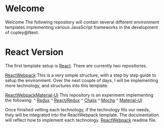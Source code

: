 # Welcome
Welcome
The following repository will contain several different environment templates implementing various JavaScript frameworks in the development of copley@Next.


# React Version
The first template setup is [React](https://facebook.github.io/react/).  There are currently two repositories.  

[ReactWebpack](https://github.com/LincolnGroup/v-Next/tree/master/ReactWebpack)
This is a very simple structure, with a step by step guide to setup the environment.   Over the next couple of days, I will be implementing more technology, and structures into this template.

[ReactWebpackMaterial-UI](https://github.com/LincolnGroup/v-Next/tree/master/ReactWebpackMaterial-UI)
This repository is an experiment implementing the following:
^ [Redux](http://redux.js.org/)
^ [React/Redux](http://redux.js.org/docs/basics/UsageWithReact.html)
^ [Chaijs](http://chaijs.com/)
^ [Mocha](http://mochajs.org/)
^ [Material-UI](http://www.material-ui.com)

Once finished vetting each technology, if the technology fits our needs, they will be integrated into the ReactWebpack template. The documentation will reflect how to implement each technology.  [ReactWebpack](https://github.com/LincolnGroup/v-Next/tree/master/ReactWebpack) readme file.



